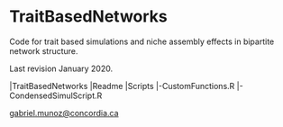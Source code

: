 # TraitBasedNetworks

Code for trait based simulations and niche assembly effects in bipartite network structure.

Last revision January 2020. 

|TraitBasedNetworks
  |Readme
  |Scripts
      |-CustomFunctions.R
      |-CondensedSimulScript.R
    


gabriel.munoz@concordia.ca
